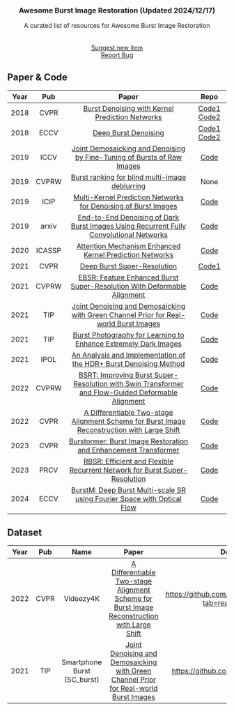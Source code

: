 <!--A curated list of resources for Image and Video Deblurring-->
<!-- PROJECT LOGO -->

<p align="center">
  <h3 align="center">Awesome Burst Image Restoration (Updated 2024/12/17)</h3>
  <p align="center">A curated list of resources for Awesome Burst Image Restoration
    <br />
    <br />
    <br />
    <a href="https://github.com/qulishen/Awesome-Burst-Image-Restoration/pulls/new">Suggest new item</a>
    <br />
    <a href="https://github.com/qulishen/Awesome-Burst-Image-Restoration/issues/new">Report Bug</a>
  </p>
</p>

## Paper & Code
|Year|Pub|Paper|Repo|
|:---:|:---:|:---:|:---:|
|2018|CVPR|[Burst Denoising with Kernel Prediction Networks](https://arxiv.org/pdf/1712.02327v2)|[Code1](https://github.com/google/burst-denoising?tab=readme-ov-file) [Code2](https://github.com/z-bingo/kernel-prediction-networks-PyTorch)|
|2018|ECCV|[Deep Burst Denoising](https://openaccess.thecvf.com/content_ECCV_2018/papers/Clement_Godard_Deep_Burst_Denoising_ECCV_2018_paper.pdf)|[Code1](https://github.com/RaymZhang/Burst-denoising) [Code2](https://github.com/pminhtam/DeepBurstDenoising)|
|2019|ICCV|[Joint Demosaicking and Denoising by Fine-Tuning of Bursts of Raw Images](https://openaccess.thecvf.com/content_ICCV_2019/papers/Ehret_Joint_Demosaicking_and_Denoising_by_Fine-Tuning_of_Bursts_of_Raw_ICCV_2019_paper.pdf)|[Code](https://github.com/tehret/mosaic-to-mosaic)
|2019|CVPRW|[Burst ranking for blind multi-image deblurring](https://arxiv.org/pdf/1810.12121v2)|None|
|2019|ICIP|[Multi-Kernel Prediction Networks for Denoising of Burst Images](https://ieeexplore.ieee.org/document/8803335)|[Code](https://github.com/z-bingo/kernel-prediction-networks-PyTorch)|
|2019|arxiv|[End-to-End Denoising of Dark Burst Images Using Recurrent Fully Convolutional Networks](https://arxiv.org/pdf/1904.07483v1)|[Code](https://github.com/z-bingo/Recurrent-Fully-Convolutional-Networks)
|2020|ICASSP|[Attention Mechanism Enhanced Kernel Prediction Networks](https://ieeexplore.ieee.org/document/9053332)|[Code](https://github.com/z-bingo/Attention-Mechanism-Enhanced-KPN)
|2021|CVPR|[Deep Burst Super-Resolution](https://openaccess.thecvf.com//content/CVPR2021/papers/Bhat_Deep_Burst_Super-Resolution_CVPR_2021_paper.pdf)|[Code1](https://github.com/goutamgmb/deep-burst-sr)|[Code2](https://github.com/goutamgmb/NTIRE21_BURSTSR)
|2021|CVPRW|[EBSR: Feature Enhanced Burst Super-Resolution With Deformable Alignment](https://openaccess.thecvf.com/content/CVPR2021W/NTIRE/papers/Luo_EBSR_Feature_Enhanced_Burst_Super-Resolution_With_Deformable_Alignment_CVPRW_2021_paper.pdf)|[Code](https://github.com/Algolzw/EBSR)|
|2021|TIP|[Joint Denoising and Demosaicking with Green Channel Prior for Real-world Burst Images](https://ieeexplore.ieee.org/document/9503334)|[Code](https://github.com/GuoShi28/GCP-Net?tab=readme-ov-file)|
|2021|TIP|[Burst Photography for Learning to Enhance Extremely Dark Images]()|[Code](https://github.com/hucvl/dark-burst-photography)
|2021|IPOL|[An Analysis and Implementation of the HDR+ Burst Denoising Method](https://arxiv.org/pdf/2110.09354v1)|[Code](https://github.com/amonod/hdrplus-python?tab=readme-ov-file)
|2022|CVPRW|[BSRT: Improving Burst Super-Resolution with Swin Transformer and Flow-Guided Deformable Alignment](https://arxiv.org/pdf/2204.08332v2)|[Code](https://github.com/algolzw/bsrt)|
|2022|CVPR|[A Differentiable Two-stage Alignment Scheme for Burst Image Reconstruction with Large Shift](https://openaccess.thecvf.com//content/CVPR2022/papers/Guo_A_Differentiable_Two-Stage_Alignment_Scheme_for_Burst_Image_Reconstruction_With_CVPR_2022_paper.pdf)|[Code](https://github.com/guoshi28/2stagealign)|
|2023|CVPR|[Burstormer: Burst Image Restoration and Enhancement Transformer](https://openaccess.thecvf.com//content/CVPR2023/papers/Dudhane_Burstormer_Burst_Image_Restoration_and_Enhancement_Transformer_CVPR_2023_paper.pdf)|[Code](https://github.com/akshaydudhane16/burstormer)
|2023|PRCV|[RBSR: Efficient and Flexible Recurrent Network for Burst Super-Resolution](https://arxiv.org/pdf/2306.17595)|[Code](https://github.com/zcsrenlongz/rbsr?tab=readme-ov-file)
|2024|ECCV|[BurstM: Deep Burst Multi-scale SR using Fourier Space with Optical Flow](https://www.ecva.net/papers/eccv_2024/papers_ECCV/papers/05913.pdf)|[Code](https://github.com/egkang-luis/burstm?tab=readme-ov-file)
## Dataset

|Year|Pub|Name|Paper|Downlink|
|:---:|:---:|:---:|:---:|:---:|
|2022|CVPR|Videezy4K|[A Differentiable Two-stage Alignment Scheme for Burst Image Reconstruction with Large Shift](https://openaccess.thecvf.com//content/CVPR2022/papers/Guo_A_Differentiable_Two-Stage_Alignment_Scheme_for_Burst_Image_Reconstruction_With_CVPR_2022_paper.pdf)|https://github.com/GuoShi28/2StageAlign?tab=readme-ov-file|
|2021|TIP|Smartphone Burst (SC_burst)|[Joint Denoising and Demosaicking with Green Channel Prior for Real-world Burst Images](https://ieeexplore.ieee.org/document/9503334)|https://github.com/GuoShi28/GCP-Net|